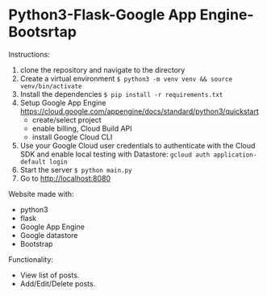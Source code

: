 # Python3-Flask-Google App Engine-Bootsrtap
Instructions:
1. clone the repository and navigate to the directory
2. Create a virtual environment `$ python3 -m venv venv && source venv/bin/activate`
3. Install the dependencies `$ pip install -r requirements.txt`
4. Setup Google App Engine https://cloud.google.com/appengine/docs/standard/python3/quickstart
    - create/select project
    - enable billing, Cloud Build API
    - install Google Cloud CLI
5. Use your Google Cloud user credentials to authenticate with the Cloud SDK and enable local testing with Datastore: `gcloud auth application-default login`
6. Start the server `$ python main.py`
7. Go to [http://localhost:8080](http://localhost:8080) 

Website made with:
- python3
- flask
- Google App Engine
- Google datastore
- Bootstrap 

Functionality:
- View list of posts.
- Add/Edit/Delete posts.




